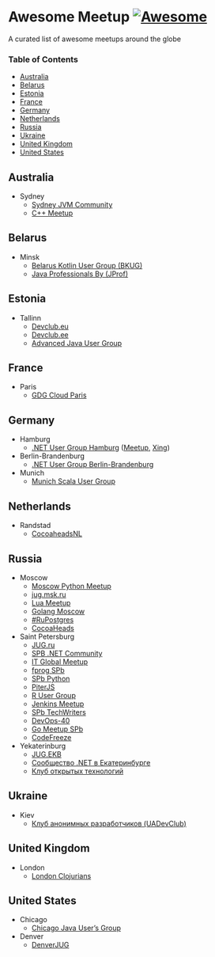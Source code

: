 # Awesome Meetup [![Awesome](https://cdn.rawgit.com/sindresorhus/awesome/d7305f38d29fed78fa85652e3a63e154dd8e8829/media/badge.svg)](https://github.com/sindresorhus/awesome)

A curated list of awesome meetups around the globe

### Table of Contents

* [Australia](#australia)
* [Belarus](#belarus)
* [Estonia](#estonia)
* [France](#france)
* [Germany](#germany)
* [Netherlands](#netherlands)
* [Russia](#russia)
* [Ukraine](#ukraine)
* [United Kingdom](#united-kingdom)
* [United States](#united-states)

## Australia
- Sydney
  - [Sydney JVM Community](http://www.meetup.com/Sydney-JVM-Community/)
  - [C++ Meetup](http://www.meetup.com/SydneyCPlusPlusMeetup/)

## Belarus
- Minsk
  - [Belarus Kotlin User Group (BKUG)](https://bkug.by/)
  - [Java Professionals By (JProf)](http://jprof.by/)


## Estonia
- Tallinn
  - [Devclub.eu](http://devclub.eu/)
  - [Devclub.ee](http://devclub.ee/)
  - [Advanced Java User Group](http://www.meetup.com/Advanced-Java-Estonia/)


## France
- Paris
  - [GDG Cloud Paris](https://www.meetup.com/GDG-Cloud-Paris)

## Germany
- Hamburg
  - [.NET User Group Hamburg](http://dotnet-usergroup-hamburg.de/) ([Meetup](https://www.meetup.com/Hamburg-C-Net-Meetup/), [Xing](https://www.xing.com/communities/groups/punkt-net-user-group-hamburg-c22e-1019884))
- Berlin-Brandenburg
  - [.NET User Group Berlin-Brandenburg](http://dnugbb.azurewebsites.net/)
- Munich
  - [Munich Scala User Group](http://www.meetup.com/ScalaMuc/)
  
## Netherlands
- Randstad
  - [CocoaheadsNL](http://cocoaheads.nl/)

## Russia
- Moscow
  - [Moscow Python Meetup](http://www.moscowpython.ru/)
  - [jug.msk.ru](https://vk.com/jugmsk)
  - [Lua Meetup](http://www.meetup.com/lua-in-moscow/)
  - [Golang Moscow](http://www.meetup.com/Golang-Moscow/)
  - [#RuPostgres](http://www.meetup.com/postgresqlrussia/events/228840567/)
  - [CocoaHeads](http://www.cocoaheads.ru/)
- Saint Petersburg
  - [JUG.ru](https://vk.com/jugru)
  - [SPB .NET Community](https://plus.google.com/communities/115643868183582812348)
  - [IT Global Meetup](http://piter-united.ru/)
  - [fprog SPb](https://plus.google.com/communities/106931692847918217517)
  - [SPb Python](https://plus.google.com/communities/107328406287050920928)
  - [PiterJS](https://vk.com/piterjs)
  - [R User Group](https://vk.com/spbrug)
  - [Jenkins Meetup](http://www.meetup.com/St-Petersburg-Jenkins-Meetup/)
  - [SPb TechWriters](https://plus.google.com/u/0/communities/111110772662436773783)
  - [DevOps-40](https://www.meetup.com/DevOps-40/)
  - [Go Meetup SPb](http://www.meetup.com/Golang-Peter/)
  - [CodeFreeze](https://vk.com/codefreeze)
- Yekaterinburg
  - [JUG.EKB](https://vk.com/jugekb)
  - [Сообщество .NET в Екатеринбурге](https://vk.com/dotnetekb)
  - [Клуб открытых технологий](http://ot-club.org)

## Ukraine
- Kiev
  - [Клуб анонимных разработчиков (UADevClub)](http://xpinjection.com/club/)

## United Kingdom
- London
  - [London Clojurians](http://www.londonclojurians.org/)
  
## United States
- Chicago
  - [Chicago Java User’s Group](http://www.meetup.com/ChicagoJUG/)
- Denver
  - [DenverJUG](http://www.denverjug.org/)
